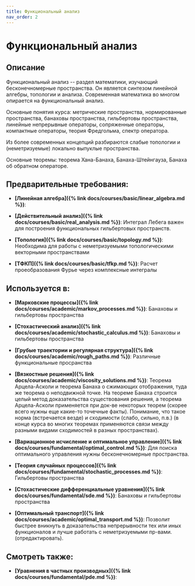 ```yaml
---
title: Функциональный анализ
nav_order: 2
---
```


# Функциональный анализ


## Описание 
Функциональный анализ -- раздел математики, изучающий бесконечномерные пространства. 
Он является синтезом линейной алгебры, топологии и анализа. 
Современная математика во многом опирается на функциональный анализ.

Основные понятия курса: метрические пространства, нормированные пространства, банаховы пространства,
гильбертовы пространства, линейные непрерывные операторы, сопряженные операторы, компактные операторы,
теория Фредгольма, спектр оператора. 

Из более современных концепций разбираются слабые топологии и (неметризуемые) локально выпуклые пространства.

Основные теоремы: теорема Хана-Банаха, Банаха-Штейнгауза, Банаха об обратном операторе.


## Предварительные требования:

- **[Линейная алгебра]({% link docs/courses/basic/linear_algebra.md %})**: 

- **[Действительный анализ]({% link docs/courses/basic/real_analysis.md %})**: Интеграл Лебега важен для построения функциональных гильбертовых пространств. 


- **[Топология]({% link docs/courses/basic/topology.md %})**: Необходима для работы с неметризуемыми топологическими векторными пространствами


- **[ТФКП]({% link docs/courses/basic/tfkp.md %})**: Расчет проеобразования Фурье через комплексные интегралы



## Используется в:

- **[Марковские процессы]({% link docs/courses/academic/markov_processes.md %})**: Банаховы и гильбертовы пространства


- **[Стохастический анализ]({% link docs/courses/academic/stochastic_calculus.md %})**: Банаховы и гильбертовы пространства


- **[Грубые траектории и регулярная структура]({% link docs/courses/academic/rough_paths.md %})**: Различные функциональные просранства


- **[Вязкостные решения]({% link docs/courses/academic/viscosity_solutions.md %})**: Теорема Арцела-Асколи и теорема Банаха о сжимающих отображения, туда же теорема о неподвижной точке. На теореме Банаха строится целый метод доказательства существования решения, 
а теорема Арцела-Асколи применяется при док-ве некоторых теорем (скорее всего нужны еще какие-то точечные факты). 
Понимание, что такое норма (встречается везде) и сходимости (слабо, сильно, п.в.)  (в конце курса во многих теоремах применяются связи между разными видами сходимостей в разных пространствах). 


- **[Вариационное исчисление и оптимальное управление]({% link docs/courses/fundamental/optimal_control.md %})**: Для поиска оптимального управления нужны бесконечномерные пространства.


- **[Теория случайных процессов]({% link docs/courses/fundamental/stochastic_processes.md %})**: Гильбертовы пространства


- **[Стохастические дифференциальные уравнения]({% link docs/courses/fundamental/sde.md %})**: Банаховы и гильбертовы пространства   


- **[Оптимальный транспорт]({% link docs/courses/academic/optimal_transport.md %})**: Позволит быстрее вникнуть в доказательства непрерывности тех или иных 
функционалов и лучше работать с неметризуемыми пр-вами. (отредактировать).



## Смотреть также:

- **[Уравнения в частных производных]({% link docs/courses/fundamental/pde.md %})**: 
